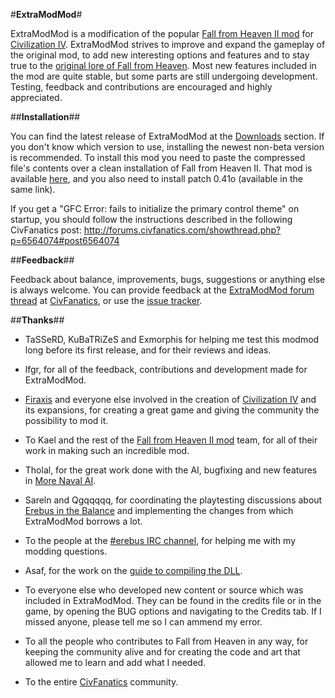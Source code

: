 #**ExtraModMod**#

ExtraModMod is a modification of the popular [Fall from Heaven II mod](http://forums.civfanatics.com/showthread.php?t=171398) for [Civilization IV](http://www.civiv.com/). ExtraModMod strives to improve and expand the gameplay of the original mod, to add new interesting options and features and to stay true to the [original lore of Fall from Heaven](http://forums.civfanatics.com/forumdisplay.php?f=279). Most new features included in the mod are quite stable, but some parts are still undergoing development. Testing, feedback and contributions are encouraged and highly appreciated.


##**Installation**##

You can find the latest release of ExtraModMod at the [Downloads](https://bitbucket.org/Terkhen/extramodmod/downloads) section. If you don't know which version to use, installing the newest non-beta version is recommended. To install this mod you need to paste the compressed file's contents over a clean installation of Fall from Heaven II. That mod is available [here](http://forums.civfanatics.com/downloads.php?do=file&id=1), and you also need to install patch 0.41o (available in the same link).

If you get a "GFC Error: fails to initialize the primary control theme" on startup, you should follow the instructions described in the following CivFanatics post: http://forums.civfanatics.com/showthread.php?p=6564074#post6564074


##**Feedback**##

Feedback about balance, improvements, bugs, suggestions or anything else is always welcome. You can provide feedback at the [ExtraModMod forum thread](http://forums.civfanatics.com/showthread.php?t=486227) at [CivFanatics](http://civfanatics.com/), or use the [issue tracker](https://bitbucket.org/Terkhen/extramodmod/issues?status=new&status=open).


##**Thanks**##

* TaSSeRD, KuBaTRiZeS and Exmorphis for helping me test this modmod long before its first release, and for their reviews and ideas.

* lfgr, for all of the feedback, contributions and development made for ExtraModMod.

* [Firaxis](http://www.firaxis.com/) and everyone else involved in the creation of [Civilization IV](http://www.civiv.com/) and its expansions, for creating a great game and giving the community the possibility to mod it.

* To Kael and the rest of the [Fall from Heaven II mod](http://forums.civfanatics.com/showthread.php?t=171398) team, for all of their work in making such an incredible mod.

* Tholal, for the great work done with the AI, bugfixing and new features in [More Naval AI](http://forums.civfanatics.com/forumdisplay.php?f=476).

* Sareln and Qgqqqqq, for coordinating the playtesting discussions about [Erebus in the Balance](http://realmsbeyond.net/forums/forumdisplay.php?fid=24) and implementing the changes from which ExtraModMod borrows a lot.

* To the people at the [#erebus IRC channel](http://forums.civfanatics.com/showthread.php?t=328588), for helping me with my modding questions.

* Asaf, for the work on the [guide to compiling the DLL](http://forums.civfanatics.com/showthread.php?t=405444).

* To everyone else who developed new content or source which was included in ExtraModMod. They can be found in the credits file or in the game, by opening the BUG options and navigating to the Credits tab. If I missed anyone, please tell me so I can ammend my error.

* To all the people who contributes to Fall from Heaven in any way, for keeping the community alive and for creating the code and art that allowed me to learn and add what I needed.

* To the entire [CivFanatics](http://civfanatics.com/) community.